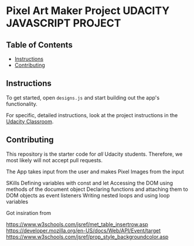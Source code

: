 # Pixel Art Maker Project UDACITY  JAVASCRIPT PROJECT 

## Table of Contents

* [Instructions](#instructions)
* [Contributing](#contributing)



## Instructions

To get started, open `designs.js` and start building out the app's functionality.




For specific, detailed instructions, look at the project instructions in the [Udacity Classroom](https://classroom.udacity.com/me).

## Contributing

This repository is the starter code for _all_ Udacity students. Therefore, we most likely will not accept pull requests.

The App takes input from the user and makes Pixel Images from the input



SKills
Defining variables with const and let
Accessing the DOM using methods of the document object
Declaring functions and attaching them to DOM objects as event listeners
Writing nested loops and using loop variables




Got insiration from 

https://www.w3schools.com/jsref/met_table_insertrow.asp
https://developer.mozilla.org/en-US/docs/Web/API/Event/target
https://www.w3schools.com/jsref/prop_style_backgroundcolor.asp

